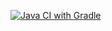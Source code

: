 [![Java CI with Gradle](https://github.com/alexthomson031/Post2/actions/workflows/main.yml/badge.svg)](https://github.com/alexthomson031/Post2/actions/workflows/main.yml)
